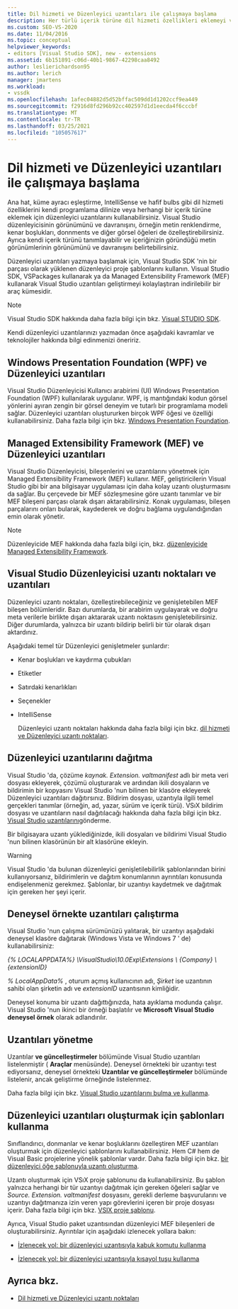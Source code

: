 ```yaml
---
title: Dil hizmeti ve Düzenleyici uzantıları ile çalışmaya başlama
description: Her türlü içerik türüne dil hizmeti özellikleri eklemeyi ve Visual Studio düzenleyicisinin görünümünü ve davranışını özelleştirmeyi öğrenin.
ms.custom: SEO-VS-2020
ms.date: 11/04/2016
ms.topic: conceptual
helpviewer_keywords:
- editors [Visual Studio SDK], new - extensions
ms.assetid: 6b151891-c06d-40b1-9867-42298caa8492
author: leslierichardson95
ms.author: lerich
manager: jmartens
ms.workload:
- vssdk
ms.openlocfilehash: 1afec04882d5d52bffac509dd1d1202ccf9ea449
ms.sourcegitcommit: f2916d8fd296b92cc402597d1d1eecda4f6cccbf
ms.translationtype: MT
ms.contentlocale: tr-TR
ms.lasthandoff: 03/25/2021
ms.locfileid: "105057617"
---
```

# <a name="get-started-with-language-service-and-editor-extensions"></a>Dil hizmeti ve Düzenleyici uzantıları ile çalışmaya başlama

Ana hat, küme ayracı eşleştirme, IntelliSense ve hafif bulbs gibi dil hizmeti özelliklerini kendi programlama dilinize veya herhangi bir içerik türüne eklemek için düzenleyici uzantılarını kullanabilirsiniz. Visual Studio düzenleyicisinin görünümünü ve davranışını, örneğin metin renklendirme, kenar boşlukları, donnments ve diğer görsel öğeleri de özelleştirebilirsiniz. Ayrıca kendi içerik türünü tanımlayabilir ve içeriğinizin göründüğü metin görünümlerinin görünümünü ve davranışını belirtebilirsiniz.

 Düzenleyici uzantıları yazmaya başlamak için, Visual Studio SDK 'nin bir parçası olarak yüklenen düzenleyici proje şablonlarını kullanın. Visual Studio SDK, VSPackages kullanarak ya da Managed Extensibility Framework (MEF) kullanarak Visual Studio uzantıları geliştirmeyi kolaylaştıran indirilebilir bir araç kümesidir.

> [!NOTE]
> Visual Studio SDK hakkında daha fazla bilgi için bkz. [Visual STUDIO SDK](../extensibility/visual-studio-sdk.md).

 Kendi düzenleyici uzantılarınızı yazmadan önce aşağıdaki kavramlar ve teknolojiler hakkında bilgi edinmenizi öneririz.

## <a name="the-windows-presentation-foundation-wpf-and-editor-extensions"></a>Windows Presentation Foundation (WPF) ve Düzenleyici uzantıları

 Visual Studio Düzenleyicisi Kullanıcı arabirimi (UI) Windows Presentation Foundation (WPF) kullanılarak uygulanır. WPF, iş mantığındaki kodun görsel yönlerini ayıran zengin bir görsel deneyim ve tutarlı bir programlama modeli sağlar. Düzenleyici uzantıları oluştururken birçok WPF öğesi ve özelliği kullanabilirsiniz. Daha fazla bilgi için bkz. [Windows Presentation Foundation](/dotnet/framework/wpf/index).

## <a name="the-managed-extensibility-framework-mef-and-editor-extensions"></a>Managed Extensibility Framework (MEF) ve Düzenleyici uzantıları

 Visual Studio Düzenleyicisi, bileşenlerini ve uzantılarını yönetmek için Managed Extensibility Framework (MEF) kullanır. MEF, geliştiricilerin Visual Studio gibi bir ana bilgisayar uygulaması için daha kolay uzantı oluşturmasını da sağlar. Bu çerçevede bir MEF sözleşmesine göre uzantı tanımlar ve bir MEF bileşeni parçası olarak dışarı aktarabilirsiniz. Konak uygulaması, bileşen parçalarını onları bularak, kaydederek ve doğru bağlama uygulandığından emin olarak yönetir.

> [!NOTE]
> Düzenleyicide MEF hakkında daha fazla bilgi için, bkz. [düzenleyicide Managed Extensibility Framework](../extensibility/managed-extensibility-framework-in-the-editor.md).

## <a name="visual-studio-editor-extension-points-and-extensions"></a>Visual Studio Düzenleyicisi uzantı noktaları ve uzantıları

 Düzenleyici uzantı noktaları, özelleştirebileceğiniz ve genişletebilen MEF bileşen bölümleridir. Bazı durumlarda, bir arabirim uygulayarak ve doğru meta verilerle birlikte dışarı aktararak uzantı noktasını genişletebilirsiniz. Diğer durumlarda, yalnızca bir uzantı bildirip belirli bir tür olarak dışarı aktardınız.

 Aşağıdaki temel tür Düzenleyici genişletmeler şunlardır:

- Kenar boşlukları ve kaydırma çubukları

- Etiketler

- Satırdaki kenarlıkları

- Seçenekler

- IntelliSense

  Düzenleyici uzantı noktaları hakkında daha fazla bilgi için bkz. [dil hizmeti ve Düzenleyici uzantı noktaları](../extensibility/language-service-and-editor-extension-points.md).

## <a name="deploying-editor-extensions"></a>Düzenleyici uzantılarını dağıtma

 Visual Studio 'da, çözüme *kaynak. Extension. valtmanifest* adlı bir meta veri dosyası ekleyerek, çözümü oluşturarak ve ardından ikili dosyaların ve bildirimin bir kopyasını Visual Studio 'nun bilinen bir klasöre ekleyerek Düzenleyici uzantıları dağıtırsınız. Bildirim dosyası, uzantıyla ilgili temel gerçekleri tanımlar (örneğin, ad, yazar, sürüm ve içerik türü). VSıX bildirim dosyası ve uzantıların nasıl dağıtılacağı hakkında daha fazla bilgi için bkz. [Visual Studio uzantılarını](../extensibility/shipping-visual-studio-extensions.md)gönderme.

 Bir bilgisayara uzantı yüklediğinizde, ikili dosyaları ve bildirimi Visual Studio 'nun bilinen klasörünün bir alt klasörüne ekleyin.

> [!WARNING]
> Visual Studio 'da bulunan düzenleyici genişletilebilirlik şablonlarından birini kullanıyorsanız, bildirimlerin ve dağıtım konumlarının ayrıntıları konusunda endişelenmeniz gerekmez. Şablonlar, bir uzantıyı kaydetmek ve dağıtmak için gereken her şeyi içerir.

## <a name="run-extensions-in-the-experimental-instance"></a>Deneysel örnekte uzantıları çalıştırma

 Visual Studio 'nun çalışma sürümünüzü yalıtarak, bir uzantıyı aşağıdaki deneysel klasöre dağıtarak (Windows Vista ve Windows 7 ' de) kullanabilirsiniz:

 *{% LOCALAPPDATA%} \VisualStudio\10.0Exp\Extensions \\ {Company} \\ {extensionID}*

 *% LocalAppData%* , oturum açmış kullanıcının adı, *Şirket* ise uzantının sahibi olan şirketin adı ve *extensionID* uzantısının kimliğidir.

 Deneysel konuma bir uzantı dağıttığınızda, hata ayıklama modunda çalışır. Visual Studio 'nun ikinci bir örneği başlatılır ve **Microsoft Visual Studio deneysel örnek** olarak adlandırılır.

## <a name="manage-extensions"></a>Uzantıları yönetme

 Uzantılar **ve güncelleştirmeler** bölümünde Visual Studio uzantıları listelenmiştir ( **Araçlar** menüsünde). Deneysel örnekteki bir uzantıyı test ediyorsanız, deneysel örnekteki **Uzantılar ve güncelleştirmeler** bölümünde listelenir, ancak geliştirme örneğinde listelenmez.

 Daha fazla bilgi için bkz. [Visual Studio uzantılarını bulma ve kullanma](../ide/finding-and-using-visual-studio-extensions.md).

## <a name="use-templates-to-create-editor-extensions"></a>Düzenleyici uzantıları oluşturmak için şablonları kullanma

 Sınıflandırıcı, donmanlar ve kenar boşluklarını özelleştiren MEF uzantıları oluşturmak için düzenleyici şablonlarını kullanabilirsiniz. Hem C# hem de Visual Basic projelerine yönelik şablonlar vardır. Daha fazla bilgi için bkz. [bir düzenleyici öğe şablonuyla uzantı oluşturma](../extensibility/creating-an-extension-with-an-editor-item-template.md).

 Uzantı oluşturmak için VSıX proje şablonunu da kullanabilirsiniz. Bu şablon yalnızca herhangi bir tür uzantıyı dağıtmak için gereken öğeleri sağlar ve *Source. Extension. valtmanifest* dosyasını, gerekli derleme başvurularını ve uzantıyı dağıtmanıza izin veren yapı görevlerini içeren bir proje dosyası içerir. Daha fazla bilgi için bkz. [VSIX proje şablonu](../extensibility/vsix-project-template.md).

 Ayrıca, Visual Studio paket uzantısından düzenleyici MEF bileşenleri de oluşturabilirsiniz. Ayrıntılar için aşağıdaki izlenecek yollara bakın:

- [İzlenecek yol: bir düzenleyici uzantısıyla kabuk komutu kullanma](../extensibility/walkthrough-using-a-shell-command-with-an-editor-extension.md)

- [İzlenecek yol: bir düzenleyici uzantısıyla kısayol tuşu kullanma](../extensibility/walkthrough-using-a-shortcut-key-with-an-editor-extension.md)

## <a name="see-also"></a>Ayrıca bkz.

- [Dil hizmeti ve Düzenleyici uzantı noktaları](../extensibility/language-service-and-editor-extension-points.md)
